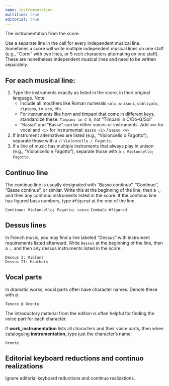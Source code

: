 ```yaml
---
name: instrumentation
multiline: true
editorial: true
---
```

The instrumentation from the score.

Use a separate line in the cell for every independent musical line. Sometimes a score will write multiple independent musical lines on one staff (e.g., “Corni” with two lines, or 5 recit characters alternating on one staff). These are nonetheless independent musical lines and need to be written separately.

## For each musical line:
1. Type the instruments exactly as listed in the score, in their original language. Note:
   - Include all modifiers like Roman numerals `solo`, `unisoni`, `obbligato`, `ripieno`, `in eco`, etc.
   - For instruments like horn and timpani that come in different keys, standardize these: `Timpani in C-G`, not “Timpani in C/Do-G/Sol”
   - “Basso” and “Basse” can be either voices or instruments. Add `<v>` for vocal and `<i>` for instrumental: `Basso <i>` / `Basso <v>` 
3. If instrument alternatives are listed (e.g., “Violoncello o Fagotto”), separate those with a `/`: `Violoncello / Fagotto`.
4. If a line of music has multiple instruments that always play in unison (e.g., “Violoncello e Fagotto”), separate those with a `;`: `Violoncello; Fagotto`.

## Continuo line
The continuo line is usually designated with “Basso continuo”, “Continuo”, “Basse continue”, or similar. Write this at the beginning of the line, then a `:`, and then any continuo instruments listed in the score. If the continuo line has figured bass numbers, type `#figured` at the end of the line.
```
Continuo: Violoncello; Fagotto; senza Cembalo #figured
```

## Dessus lines
In French music, you may find a line labeled “Dessus” with instrument requirements listed afterward. Write `Dessus` at the beginning of the line, then a `:`, and then any dessus instruments listed in the score:
```
Dessus I: Violons
Dessus II: Hautbois
```

## Vocal parts
In dramatic works, vocal parts often have character names. Denote these with `@`:
```
Tenore @ Oronte
``` 
The introductory material from the edition is often helpful for finding the voice part for each character.

If **work_instrumentation** lists all characters and their voice parts, then when cataloguing **instrumentation**, type just the character’s name:</p>

```
Oronte
```

## Editorial keyboard reductions and continuo realizations
Ignore editorial keyboard reductions and continuo realizations.
